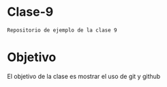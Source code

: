 # Clase-9
    Repositorio de ejemplo de la clase 9

# Objetivo

El objetivo de la clase es mostrar el uso de git y github
